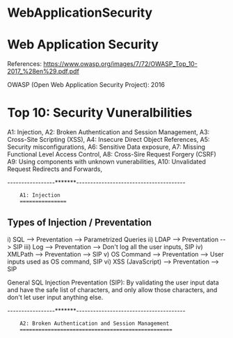 # WebApplicationSecurity

Web Application Security
=========================

References: https://www.owasp.org/images/7/72/OWASP_Top_10-2017_%28en%29.pdf.pdf

OWASP (Open Web Application Security Project): 2016

Top 10: Security Vuneralbilities
=================================

A1: Injection,
A2: Broken Authentication and Session Management,
A3: Cross-Site Scripting (XSS),
A4: Insecure Direct Object References,
A5: Security misconfigurations,
A6: Sensitive Data exposure,
A7: Missing Functional Level Access Control,
A8: Cross-Sire Request Forgery (CSRF)
A9: Using components with unknown vunerabilities,
A10: Unvalidated Request Redirects and Forwards, 

-----------------*******---------------------------------------

        A1: Injection
        ===============

Types of Injection / Preventation 
-----------------------------------------

i) SQL --> Preventation --> Parametrized Queries
ii) LDAP --> Preventation --> SIP
iii) Log --> Preventation --> Don't log all the user inputs, SIP
iv) XMLPath --> Preventation --> SIP
v) OS Command --> Preventation --> User inputs used as OS command, SIP
vi) XSS (JavaScript) --> Preventation --> SIP

General SQL Injection Preventation (SIP): By validating the user input data and have the safe list of characters, and only allow those characters, and don't let user input anything else.

-----------------*******---------------------------------------

        A2: Broken Authentication and Session Management
        =================================================
        

